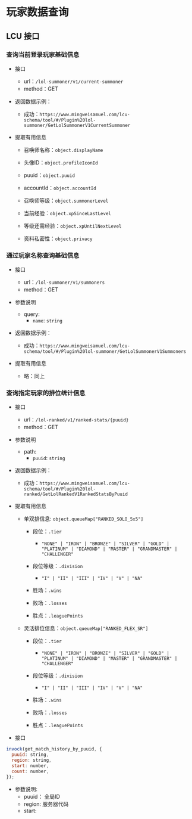 
# 玩家数据查询

<!-- > 此文档接口均为 LCU 接口 -->

## LCU 接口

### 查询当前登录玩家基础信息

- 接口
  - url：`/lol-summoner/v1/current-summoner`
  - method：GET

- 返回数据示例：
  - 成功：`https://www.mingweisamuel.com/lcu-schema/tool/#/Plugin%20lol-summoner/GetLolSummonerV1CurrentSummoner`

- 提取有用信息
  
  - 召唤师名称：`object.displayName`

  - 头像ID：`object.profileIconId`

  - puuid：`object.puuid`

  - accountId：`object.accountId`

  - 召唤师等级：`object.summonerLevel`

  - 当前经验：`object.xpSinceLastLevel`

  - 等级还需经验：`object.xpUntilNextLevel`

  - 资料私密性：`object.privacy`

### 通过玩家名称查询基础信息

- 接口
  - url：`/lol-summoner/v1/summoners`
  - method：GET

- 参数说明
  - query:
    - `name`: `string`

- 返回数据示例：
  - 成功：`https://www.mingweisamuel.com/lcu-schema/tool/#/Plugin%20lol-summoner/GetLolSummonerV1Summoners`

- 提取有用信息
  - 略：同上



### 查询指定玩家的排位统计信息

- 接口
  - url：`/lol-ranked/v1/ranked-stats/{puuid}`
  - method：GET

- 参数说明
  - path:
    - `puuid`: `string`

- 返回数据示例：
  - 成功：`https://www.mingweisamuel.com/lcu-schema/tool/#/Plugin%20lol-ranked/GetLolRankedV1RankedStatsByPuuid`

- 提取有用信息

  - 单双排信息: `object.queueMap["RANKED_SOLO_5x5"]`

    - 段位：`.tier`

      - `"NONE" | "IRON" | "BRONZE" | "SILVER" | "GOLD" | "PLATINUM" | "DIAMOND" | "MASTER" | "GRANDMASTER" | "CHALLENGER"`

    - 段位等级：`.division`
      - `"I" | "II" | "III" | "IV" | "V" | "NA"`

    - 胜场：`.wins`

    - 败场：`.losses`

    - 胜点：`.leaguePoints`

  - 灵活排位信息：`object.queueMap["RANKED_FLEX_SR"]`

    - 段位：`.tier`

      - `"NONE" | "IRON" | "BRONZE" | "SILVER" | "GOLD" | "PLATINUM" | "DIAMOND" | "MASTER" | "GRANDMASTER" | "CHALLENGER"`

    - 段位等级：`.division`
      - `"I" | "II" | "III" | "IV" | "V" | "NA"`

    - 胜场：`.wins`

    - 败场：`.losses`

    - 胜点：`.leaguePoints`


- 接口
```javascript
invock(get_match_history_by_puuid, {
  puuid: string,
  region: string,
  start: number,
  count: number,
});
```
- 参数说明:
  - puuid： 全局ID
  - region: 服务器代码
  - start: 